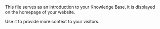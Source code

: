 This file serves as an introduction to your Knowledge Base, it is displayed on the homepage of your website.

Use it to provide more context to your visitors.

